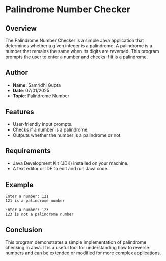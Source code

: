 # Palindrome Number Checker

## Overview
The Palindrome Number Checker is a simple Java application that determines whether a given integer is a palindrome. A palindrome is a number that remains the same when its digits are reversed. This program prompts the user to enter a number and checks if it is a palindrome.

## Author
- **Name**: Samridhi Gupta
- **Date**: 07/01/2025
- **Topic**: Palindrome Number

## Features
- User-friendly input prompts.
- Checks if a number is a palindrome.
- Outputs whether the number is a palindrome or not.

## Requirements
- Java Development Kit (JDK) installed on your machine.
- A text editor or IDE to edit and run Java code.

## Example
```
Enter a number: 121
121 is a palindrome number
```

```
Enter a number: 123
123 is not a palindrome number
```

## Conclusion
This program demonstrates a simple implementation of palindrome checking in Java. It is a useful tool for understanding how to reverse numbers and can be extended or modified for more complex applications.
